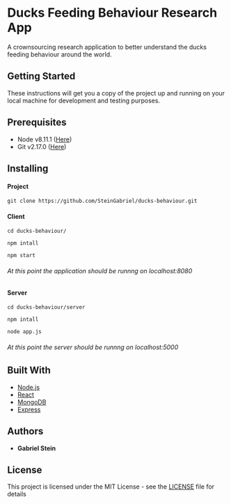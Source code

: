 # Ducks Feeding Behaviour Research App

A crownsourcing research application to better understand the ducks feeding behaviour around the world.

## Getting Started

These instructions will get you a copy of the project up and running on your local machine for development and testing purposes.

## Prerequisites

- Node v8.11.1 ([Here](https://nodejs.org/en/))
- Git v2.17.0 ([Here](https://git-scm.com/downloads/))

## Installing

#### Project

```
git clone https://github.com/SteinGabriel/ducks-behaviour.git
```

#### Client

```
cd ducks-behaviour/
```

```
npm intall
```

```
npm start
```

###### At this point the application should be runnng on localhost:8080

#### Server

```
cd ducks-behaviour/server
```

```
npm intall
```

```
node app.js
```

###### At this point the server should be runnng on localhost:5000

## Built With

- [Node.js](https://nodejs.org/en/)
- [React](https://reactjs.org/)
- [MongoDB](https://www.mongodb.com/)
- [Express](https://expressjs.com/)

## Authors

- **Gabriel Stein**

## License

This project is licensed under the MIT License - see the [LICENSE](LICENSE) file for details
